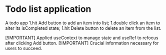 # Todo list application
A todo app 
1.hit Add button to add an item into list;
1.double click an item to alter its isCompleted state;
1.hit Delete button to delete an item from the list.


[!IMPORTANT]
Applied useContext to manage state and useRef to refocus after clicking Add button. 
 [!IMPORTANT]
 Crucial information necessary for users to succeed.
